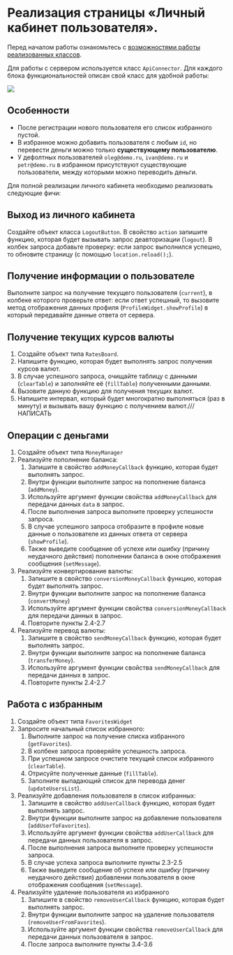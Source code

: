 # Реализация страницы «Личный кабинет пользователя».

Перед началом работы ознакомьтесь с [возможностями работы реализованных классов](./classes_description.md).

Для работы с сервером используется класс `ApiConnector`. Для каждого блока функциональностей описан свой класс для удобной работы:

![](./../img/markedhomepage.png)

## Особенности
* После регистрации нового пользователя его список избранного пустой. 
* В избранное можно добавить пользователя с любым `id`, но перевести деньги можно только **существующему пользователю**.
* У дефолтных пользователей `oleg@demo.ru`, `ivan@demo.ru` и `petr@demo.ru` в избранном присутствуют существующие пользователи, между которыми можно переводить деньги.

Для полной реализации личного кабинета необходимо реализовать следующие фичи:
## Выход из личного кабинета
Создайте объект класса `LogoutButton`. В свойство `action` запишите функцию, которая будет вызывать запрос деавторизации (`logout`). В колбек запроса добавьте проверку: если запрос выполнился успешно, то обновите страницу (с помощью `location.reload();`).

## Получение информации о пользователе
Выполните запрос на получение текущего пользователя (`current`), в колбеке которого проверьте ответ: если ответ успешный, то вызовите метод отображения данных профиля (`ProfileWidget.showProfile`) в который передавайте данные ответа от сервера.

## Получение текущих курсов валюты
1. Создайте объект типа `RatesBoard`.
2. Напишите функцию, которая будет выполнять запрос получения курсов валют.
3. В случае успешного запроса, очищайте таблицу с данными (`clearTable`) и заполняйте её (`fillTable`) полученными данными.
4. Вызовите данную функцию для получения текущих валют.
5. Напишите интервал, который будет многократно выполняться (раз в минуту) и вызывать вашу функцию с получением валют.///НАПИСАТЬ

## Операции с деньгами
1. Создайте объект типа `MoneyManager`
2. Реализуйте пополнение баланса:
    1. Запишите в свойство `addMoneyCallback` функцию, которая будет выполнять запрос.
    2. Внутри функции выполните запрос на пополнение баланса (`addMoney`).
    3. Используйте аргумент функции свойства `addMoneyCallback` для передачи данных `data` в запрос.
    4. После выполнения запроса выполните проверку успешности запроса.
    5. В случае успешного запроса отобразите в профиле новые данные о пользователе из данных ответа от сервера (`showProfile`).
    6. Также выведите сообщение об успехе или *ошибку* (причину неудачного действия) пополнении баланса в окне отображения сообщения (`setMessage`).
3. Реализуйте конвертирование валюты:
    1. Запишите в свойство `conversionMoneyCallback` функцию, которая будет выполнять запрос.
    2. Внутри функции выполните запрос на пополнение баланса (`convertMoney`)
    3. Используйте аргумент функции свойства `conversionMoneyCallback` для передачи данных в запрос.
    4. Повторите пункты 2.4-2.7
4. Реализуйте перевод валюты:
    1. Запишите в свойство `sendMoneyCallback` функцию, которая будет выполнять запрос.
    2. Внутри функции выполните запрос на пополнение баланса (`transferMoney`).
    3. Используйте аргумент функции свойства `sendMoneyCallback` для передачи данных в запрос.
    4. Повторите пункты 2.4-2.7

## Работа с избранным
1. Создайте объект типа `FavoritesWidget`
2. Запросите начальный список избранного:
    1. Выполните запрос на получение списка избранного (`getFavorites`).
    2. В колбеке запроса проверяйте успешность запроса.
    3. При успешном запросе очистите текущий список избранного (`clearTable`).
    4. Отрисуйте полученные данные (`fillTable`).
    5. Заполните выпадающий список для перевода денег (`updateUsersList`).
3. Реализуйте добавления пользователя в список избранных:
    1. Запишите в свойство `addUserCallback` функцию, которая будет выполнять запрос.
    2. Внутри функции выполните запрос на добавление пользователя (`addUserToFavorites`).
    3. Используйте аргумент функции свойства `addUserCallback` для передачи данных пользователя в запрос.
    4. После выполнения запроса выполните проверку успешности запроса.
    5. В случае успеха запроса выполните пункты 2.3-2.5
    6. Также выведите сообщение об успехе или *ошибку* (причину неудачного действия) добавлении пользователя в окне отображения сообщения (`setMessage`).
4. Реализуйте удаление пользователя из избранного
    1. Запишите в свойство `removeUserCallback` функцию, которая будет выполнять запрос.
    2. Внутри функции выполните запрос на удаление пользователя (`removeUserFromFavorites`).
    3. Используйте аргумент функции свойства `removeUserCallback` для передачи данных пользователя в запрос.
    4. После запроса выполните пункты 3.4-3.6
